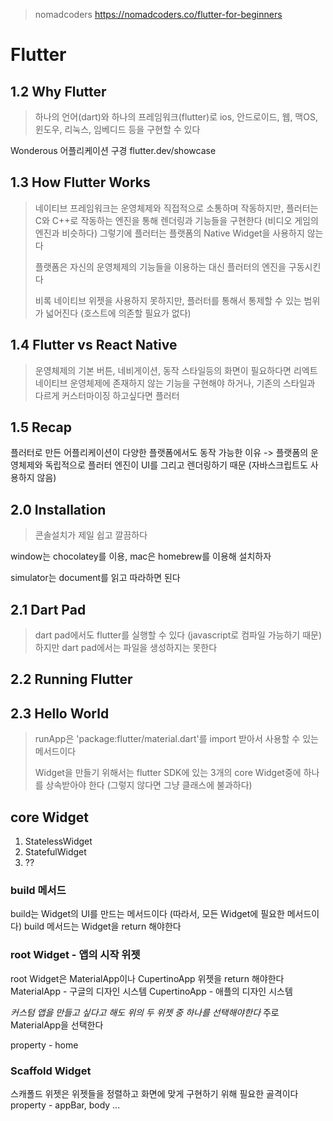 > nomadcoders
> https://nomadcoders.co/flutter-for-beginners



# Flutter



## 1.2 Why Flutter

> 하나의 언어(dart)와 하나의 프레임워크(flutter)로 ios, 안드로이드, 웹, 맥OS, 윈도우,  리눅스, 임베디드 등을 구현할 수 있다

Wonderous 어플리케이션 구경
flutter.dev/showcase



## 1.3 How Flutter Works

> 네이티브 프레임워크는 운영체제와 직접적으로 소통하며 작동하지만, 플러터는 C와 C++로 작동하는 엔진을 통해 렌더링과 기능들을 구현한다 (비디오 게임의 엔진과 비슷하다)
> 그렇기에 플러터는 플랫폼의 Native Widget을 사용하지 않는다
>
> 플랫폼은 자신의 운영체제의 기능들을 이용하는 대신 플러터의 엔진을 구동시킨다
>
> 비록 네이티브 위젯을 사용하지 못하지만, 플러터를 통해서 통제할 수 있는 범위가 넓어진다 (호스트에 의존할 필요가 없다)



## 1.4 Flutter vs React Native

> 운영체제의 기본 버튼, 네비게이션, 동작 스타일등의 화면이 필요하다면 리엑트 네이티브
> 운영체제에 존재하지 않는 기능을 구현해야 하거나, 기존의 스타일과 다르게 커스터마이징 하고싶다면 플러터



## 1.5 Recap

플러터로 만든 어플리케이션이 다양한 플랫폼에서도 동작 가능한 이유
-> 플랫폼의 운영체제와 독립적으로 플러터 엔진이 UI를 그리고 렌더링하기 때문 (자바스크립트도 사용하지 않음)



## 2.0 Installation

> 콘솔설치가 제일 쉽고 깔끔하다

window는 chocolatey를 이용, mac은 homebrew를 이용해 설치하자

simulator는 document를 읽고 따라하면 된다



## 2.1 Dart Pad

> dart pad에서도 flutter를 실행할 수 있다 (javascript로 컴파일 가능하기 때문)
> 하지만 dart pad에서는 파일을 생성하지는 못한다



## 2.2 Running Flutter

## 2.3 Hello World

> runApp은 'package:flutter/material.dart'를 import 받아서 사용할 수 있는 메서드이다
>
> Widget을 만들기 위해서는 flutter SDK에 있는 3개의 core Widget중에 하나를 상속받아야 한다 (그렇지 않다면 그냥 클래스에 불과하다)

## core Widget

1. StatelessWidget
2. StatefulWidget
3. ??



### build 메서드

build는 Widget의 UI를 만드는 메서드이다 (따라서, 모든 Widget에 필요한 메서드이다)
build 메서드는 Widget을 return 해야한다



### root Widget - 앱의 시작 위젯

root Widget은 MaterialApp이나 CupertinoApp 위젯을 return 해야한다
MaterialApp - 구글의 디자인 시스템
CupertinoApp - 애플의 디자인 시스템

*커스텀 앱을 만들고 싶다고 해도 위의 두 위젯 중 하나를 선택해야한다*
주로 MaterialApp을 선택한다

property - home



### Scaffold Widget

스캐폴드 위젯은 위젯들을 정렬하고 화면에 맞게 구현하기 위해 필요한 골격이다
property - appBar, body ...